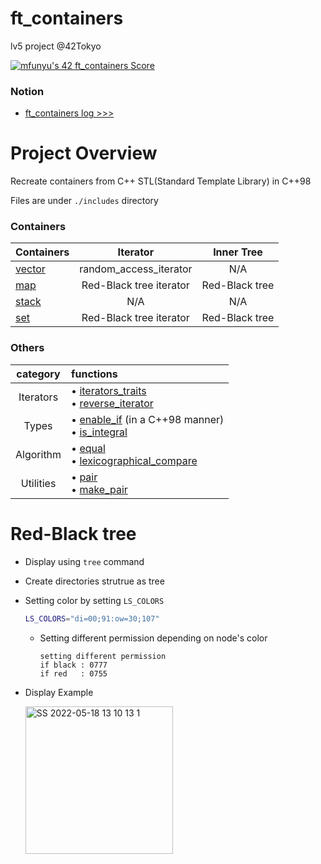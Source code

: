 # ft_containers
lv5 project @42Tokyo 

[![mfunyu's 42 ft_containers Score](https://badge42.vercel.app/api/v2/cl39q9bth003509lhnivqm9hg/project/2517118)](https://github.com/JaeSeoKim/badge42)
### Notion
- [ft_containers log >>>](https://quilled-discovery-253.notion.site/ft_containers-Reviewee-666ab8f6016e4f5aa21edb46b9b87b24)

# Project Overview

Recreate containers from C++ STL(Standard Template Library) in C++98

Files are under `./includes` directory

### Containers
| Containers                                                   | Iterator                | Inner Tree     | 
| :----------------------------------------------------------- | :---------------------: | :------------: |
| [vector](https://en.cppreference.com/w/cpp/container/vector) | random_access_iterator  | N/A            |
| [map](https://en.cppreference.com/w/cpp/container/map)       | Red-Black tree iterator | Red-Black tree |
| [stack](https://en.cppreference.com/w/cpp/container/stack)   | N/A                     | N/A            | 
| [set](https://en.cppreference.com/w/cpp/container/set)       | Red-Black tree iterator | Red-Black tree |

### Others

| category  | functions | 
|  :---:    | :---      |
| Iterators | • [iterators_traits](https://en.cppreference.com/w/cpp/iterator/iterator_traits)      <br>• [reverse_iterator](https://en.cppreference.com/w/cpp/iterator/reverse_iterator) | 
| Types     | • [enable_if](https://en.cppreference.com/w/cpp/types/enable_if) (in a C++98 manner)  <br>• [is_integral](https://en.cppreference.com/w/cpp/types/is_integral)
| Algorithm | • [equal](https://en.cppreference.com/w/cpp/algorithm/equal)                          <br>• [lexicographical_compare](https://en.cppreference.com/w/cpp/algorithm/lexicographical_compare)
| Utilities | • [pair](https://en.cppreference.com/w/cpp/utility/pair)                              <br>• [make_pair](https://en.cppreference.com/w/cpp/utility/pair/make_pair)

# Red-Black tree
- Display using `tree` command
- Create directories strutrue as tree
- Setting color by setting `LS_COLORS`
  ```bash
  LS_COLORS="di=00;91:ow=30;107"
  ```
  - Setting different permission depending on node's color
    ```
    setting different permission
    if black : 0777
    if red   : 0755
    ```
- Display Example

  <img width="236" alt="SS 2022-05-18 13 10 13 1" src="https://user-images.githubusercontent.com/60470877/168955812-db7b97f4-2119-41a6-b5ae-a9000d87b1c2.png">

